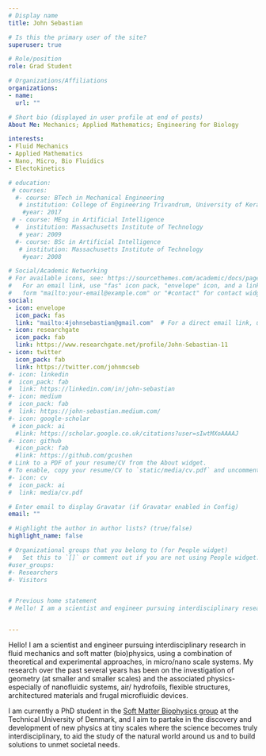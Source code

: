 ```yaml
---
# Display name
title: John Sebastian

# Is this the primary user of the site?
superuser: true

# Role/position
role: Grad Student

# Organizations/Affiliations
organizations:
- name: 
  url: ""

# Short bio (displayed in user profile at end of posts)
About Me: Mechanics; Applied Mathematics; Engineering for Biology

interests:
- Fluid Mechanics
- Applied Mathematics
- Nano, Micro, Bio Fluidics
- Electokinetics

# education:
 # courses:
  #- course: BTech in Mechanical Engineering 
   # institution: College of Engineering Trivandrum, University of Kerala
    #year: 2017
 # - course: MEng in Artificial Intelligence
  #  institution: Massachusetts Institute of Technology
   # year: 2009
  #- course: BSc in Artificial Intelligence
   # institution: Massachusetts Institute of Technology
    #year: 2008

# Social/Academic Networking
# For available icons, see: https://sourcethemes.com/academic/docs/page-builder/#icons
#   For an email link, use "fas" icon pack, "envelope" icon, and a link in the
#   form "mailto:your-email@example.com" or "#contact" for contact widget.
social:
- icon: envelope
  icon_pack: fas
  link: "mailto:4johnsebastian@gmail.com"  # For a direct email link, use "mailto:4johnsebastian@gmail.com".
- icon: researchgate
  icon_pack: fab
  link: https://www.researchgate.net/profile/John-Sebastian-11
- icon: twitter
  icon_pack: fab
  link: https://twitter.com/johnmcseb
#- icon: linkedin
#  icon_pack: fab
#  link: https://linkedin.com/in/john-sebastian
#- icon: medium
#  icon_pack: fab
#  link: https://john-sebastian.medium.com/
#- icon: google-scholar
 # icon_pack: ai
  #link: https://scholar.google.co.uk/citations?user=sIwtMXoAAAAJ
#- icon: github
  #icon_pack: fab
  #link: https://github.com/gcushen
# Link to a PDF of your resume/CV from the About widget.
# To enable, copy your resume/CV to `static/media/cv.pdf` and uncomment the lines below.
#- icon: cv
#  icon_pack: ai
#  link: media/cv.pdf

# Enter email to display Gravatar (if Gravatar enabled in Config)
email: ""

# Highlight the author in author lists? (true/false)
highlight_name: false

# Organizational groups that you belong to (for People widget)
#   Set this to `[]` or comment out if you are not using People widget.
#user_groups:
#- Researchers
#- Visitors


# Previous home statement
# Hello! I am a scientist and engineer pursuing interdisciplinary research in fluid mechanics, electrokinetics and nano-scale systems, with a strong theoretical and applied math focus. My research over the past several years has been on the investigation of geometry (at smaller and smaller scales) and the associated physics- especially of air/ hydrofoils, flexible structures, architectured materials and (micro)fluidic systems. I am currently a master's student in the Green Lab ([the Fluid Mech Lab](https://fluidmechlab.com/)) and I aim to partake in the discovery and development of new physics at tiny scales where the science becomes truly interdisciplinary, to aid the study of the natural world around us and to build solutions to unmet societal needs.


---
```

Hello! I am a scientist and engineer pursuing interdisciplinary research in fluid mechanics and soft matter (bio)physics, using a combination of  theoretical and experimental approaches, in micro/nano scale systems. My research over the past several years has been on the investigation of geometry (at smaller and smaller scales) and the associated physics- especially of nanofluidic systems, air/ hydrofoils, flexible structures, architectured materials and frugal microfluidic devices. 

I am currently a PhD student in the [Soft Matter Biophysics group](https://jensen-research.com/) at the Technical University of Denmark, 
and I aim to partake in the discovery and development of new physics at tiny scales where the science becomes truly interdisciplinary, 
to aid the study of the natural world around us and to build solutions to unmet societal needs.



